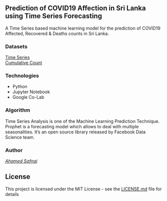 ## Prediction of COVID19 Affection in Sri Lanka using Time Series Forecasting
A Time Series based machine learning model for the prediction of COVID19 Affected, Recovered & Deaths counts in Sri Lanka.

### Datasets

[Time Series](https://www.kaggle.com/anjanatiha/corona-virus-time-series-dataset) <br/>
[Cumulative Count](https://www.kaggle.com/imdevskp/corona-virus-report#covid_19_clean_complete.csv)

### Technologies

* Python
* Jupyter Notebook
* Google Co-Lab

### Algorithm

Time Series Analysis is one of the Machine Learning Prediction Technique. Prophet is a forecasting model which allows to deal with multiple seasonalities. It’s an open source library released by Facebook Data Science team.

### Author

[*Ahamed Safnaj*](www.ahamedsafnaj.com)

## License

This project is licensed under the MIT License - see the [LICENSE.md]() file for details

